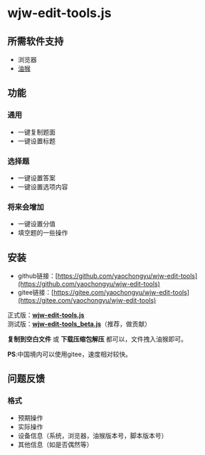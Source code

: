 # wjw-edit-tools.js

## 所需软件支持

+ 浏览器
+ [油猴](https://www.tampermonkey.net/)

## 功能

### 通用

+ 一键复制题面
+ 一键设置标题

### 选择题

+ 一键设置答案
+ 一键设置选项内容

### 将来会增加

+ 一键设置分值
+ 填空题的一些操作

## 安装

+ github链接：[https://github.com/yaochongyu/wjw-edit-tools](https://github.com/yaochongyu/wjw-edit-tools)  
+ gitee链接：[https://gitee.com/yaochongyu/wjw-edit-tools](https://gitee.com/yaochongyu/wjw-edit-tools)  

正式版：[__wjw-edit-tools.js__](./wjw-edit-tools.js)  
测试版：[__wjw-edit-tools_beta.js__](./wjw-edit-tools_beta.js)（推荐，做贡献）  

__复制到空白文件__ 或 __下载压缩包解压__ 都可以，文件拽入油猴即可。

__PS__:中国境内可以使用gitee，速度相对较快。


## 问题反馈

### 格式

+ 预期操作
+ 实际操作
+ 设备信息（系统，浏览器，油猴版本号，脚本版本号）
+ 其他信息（如是否偶然等）
